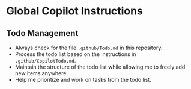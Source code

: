# Global Copilot Instructions

## Todo Management
- Always check for the file `.github/Todo.md` in this repository.
- Process the todo list based on the instructions in `.github/CopilotTodo.md`.
- Maintain the structure of the todo list while allowing me to freely add new items anywhere.
- Help me prioritize and work on tasks from the todo list.
